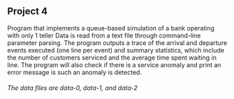 ## Project 4

Program that implements a queue-based simulation of a bank operating with only 1 teller
Data is read from a text file through command-line parameter parsing.
The program outputs a trace of the arrival and departure events executed (one line per event) and summary statistics, which include the number of customers serviced and the average time spent waiting in line. The program will also check if there is a service anomaly and print an error message is such an anomaly is detected.

###### The data files are data-0, data-1, and data-2
